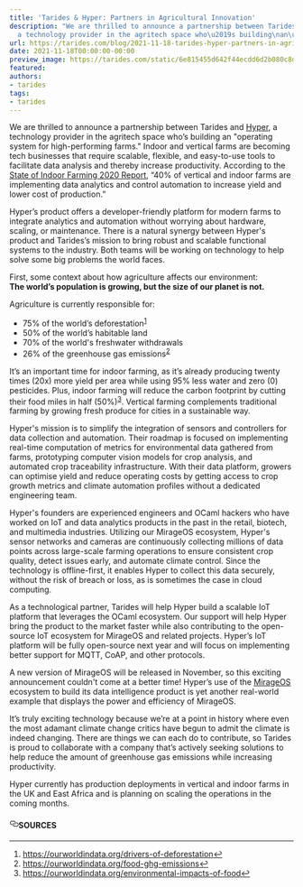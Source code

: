 ```yaml
---
title: 'Tarides & Hyper: Partners in Agricultural Innovation'
description: "We are thrilled to announce a partnership between Tarides and Hyper,
  a technology provider in the agritech space who\u2019s building\nan\u2026"
url: https://tarides.com/blog/2021-11-18-tarides-hyper-partners-in-agricultural-innovation
date: 2021-11-18T00:00:00-00:00
preview_image: https://tarides.com/static/6e815455d642f44ecdd6d2b080c8d64f/0132d/hyper.jpg
featured:
authors:
- tarides
tags:
- tarides
---
```


<p>We are thrilled to announce a partnership between Tarides and <a href="https://hyper.ag">Hyper</a>, a technology provider in the agritech space who&rsquo;s building
an &quot;operating system for high-performing farms.&quot; Indoor and vertical farms are becoming tech businesses that require scalable,
flexible, and easy-to-use tools to facilitate data analysis and thereby increase productivity. According to the <a href="https://www.eitfood.eu/blog/post/is-vertical-farming-really-sustainable">State of Indoor
Farming 2020 Report</a>, &ldquo;40% of vertical and indoor farms are
implementing data analytics and control automation to increase yield and lower cost of production.&rdquo;</p>
<p>Hyper&rsquo;s product offers a developer-friendly platform for modern farms to integrate analytics and automation without
worrying about hardware, scaling, or maintenance. There is a natural synergy between Hyper's product and Tarides&rsquo;s mission
to bring robust and scalable functional systems to the industry. Both teams will be working on technology to help solve
some big problems the world faces.</p>
<p>First, some context about how agriculture affects our environment:<br/>
<strong>The world&rsquo;s population is growing, but the size of our planet is not.</strong></p>
<p>Agriculture is currently responsible for:</p>
<ul>
<li>75% of the world&rsquo;s deforestation<sup><a href="https://tarides.com/feed.xml#fn-1" class="footnote-ref">1</a></sup></li>
<li>50% of the world&rsquo;s habitable land</li>
<li>70% of the world's freshwater withdrawals</li>
<li>26% of the greenhouse gas emissions<sup><a href="https://tarides.com/feed.xml#fn-2" class="footnote-ref">2</a></sup></li>
</ul>
<p>It&rsquo;s an important time for indoor farming, as it&rsquo;s already producing twenty times (20x) more yield per area while using 95% less water and
zero (0) pesticides. Plus, indoor farming will reduce the carbon footprint by cutting their food miles in half (50%)<sup><a href="https://tarides.com/feed.xml#fn-3" class="footnote-ref">3</a></sup>. Vertical farming
complements traditional farming by growing fresh produce for cities in a sustainable way.</p>
<p>Hyper's mission is to simplify the integration of sensors and controllers for data collection and automation. Their roadmap is
focused on implementing real-time computation of metrics for environmental data gathered from farms, prototyping computer vision models
for crop analysis, and automated crop traceability infrastructure. With their data platform, growers can optimise yield and reduce operating
costs by getting access to crop growth metrics and climate automation profiles without a dedicated engineering team.</p>
<p>Hyper's founders are experienced engineers and OCaml hackers who have worked on IoT and data analytics products in the past in the retail,
biotech, and multimedia industries. Utilizing our MirageOS ecosystem, Hyper's sensor networks and cameras are continuously collecting
millions of data points across large-scale farming operations to ensure consistent crop quality, detect issues early, and automate climate
control. Since the technology is offline-first, it enables Hyper to collect this data securely, without the risk of breach or loss, as is
sometimes the case in cloud computing.</p>
<p>As a technological partner, Tarides will help Hyper build a scalable IoT platform that leverages the OCaml ecosystem. Our support will
help Hyper bring the product to the market faster while also contributing to the open-source IoT ecosystem for MirageOS and related
projects. Hyper&rsquo;s IoT platform will be fully open-source next year and will focus on implementing better support for MQTT, CoAP, and other protocols.</p>
<p>A new version of MirageOS will be released in November, so this exciting announcement couldn't come at a better time! Hyper&rsquo;s use of
the <a href="https://mirage.io">MirageOS</a> ecosystem to build its data intelligence product is yet another real-world example that displays the
power and efficiency of MirageOS.</p>
<p>It&rsquo;s truly exciting technology because we&rsquo;re at a point in history where even the most adamant climate change critics have begun to admit
the climate is indeed changing. There are things we can each do to contribute, so Tarides is proud to collaborate with a company that&rsquo;s
actively seeking solutions to help reduce the amount of greenhouse gas emissions while increasing productivity.</p>
<p>Hyper currently has production deployments in vertical and indoor farms in the UK and East Africa and is planning on scaling the
operations in the coming months.</p>
<h4 style="position:relative;"><a href="https://tarides.com/feed.xml#sources" aria-label="sources permalink" class="anchor before"><svg aria-hidden="true" focusable="false" height="16" version="1.1" viewbox="0 0 16 16" width="16"><path fill-rule="evenodd" d="M4 9h1v1H4c-1.5 0-3-1.69-3-3.5S2.55 3 4 3h4c1.45 0 3 1.69 3 3.5 0 1.41-.91 2.72-2 3.25V8.59c.58-.45 1-1.27 1-2.09C10 5.22 8.98 4 8 4H4c-.98 0-2 1.22-2 2.5S3 9 4 9zm9-3h-1v1h1c1 0 2 1.22 2 2.5S13.98 12 13 12H9c-.98 0-2-1.22-2-2.5 0-.83.42-1.64 1-2.09V6.25c-1.09.53-2 1.84-2 3.25C6 11.31 7.55 13 9 13h4c1.45 0 3-1.69 3-3.5S14.5 6 13 6z"></path></svg></a>SOURCES</h4>
<div class="footnotes">
<hr/>
<ol>
<li><a href="https://ourworldindata.org/drivers-of-deforestation">https://ourworldindata.org/drivers-of-deforestation</a><a href="https://tarides.com/feed.xml#fnref-1" class="footnote-backref">&#8617;</a></li>
<li><a href="https://ourworldindata.org/food-ghg-emissions">https://ourworldindata.org/food-ghg-emissions</a><a href="https://tarides.com/feed.xml#fnref-2" class="footnote-backref">&#8617;</a></li>
<li><a href="https://ourworldindata.org/environmental-impacts-of-food">https://ourworldindata.org/environmental-impacts-of-food</a><a href="https://tarides.com/feed.xml#fnref-3" class="footnote-backref">&#8617;</a></li>
</ol>
</div>
